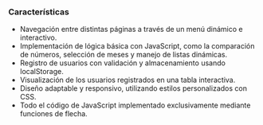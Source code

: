 ### Características

- Navegación entre distintas páginas a través de un menú dinámico e interactivo.
- Implementación de lógica básica con JavaScript, como la comparación de números, selección de meses y manejo de listas dinámicas.
- Registro de usuarios con validación y almacenamiento usando localStorage.
- Visualización de los usuarios registrados en una tabla interactiva.
- Diseño adaptable y responsivo, utilizando estilos personalizados con CSS.
- Todo el código de JavaScript implementado exclusivamente mediante funciones de flecha.


